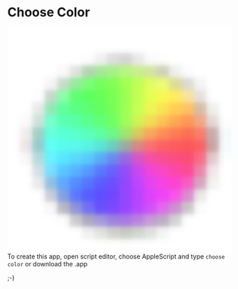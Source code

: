 # Choose Color

![](https://raw.githubusercontent.com/noamtcohen/ChooseColor/master/ChooseColor.png)
To create this app, open script editor, choose AppleScript and type ```choose color```
or download the .app

;-)

